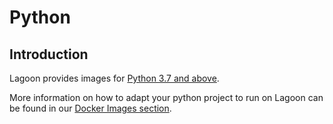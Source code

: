 # Python

## Introduction

Lagoon provides images for [Python 3.7 and above](https://github.com/uselagoon/lagoon-images/tree/main/images/python).

More information on how to adapt your python project to run on Lagoon can be found in our [Docker Images section](/docker-images/python).
